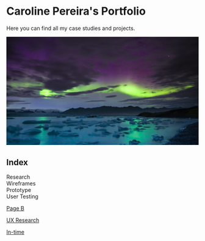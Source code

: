 # Caroline Pereira's Portfolio

Here you can find all my case studies and projects.

![Myimage](/Images/myimage.jpg.jpg)

## Index

Research  
Wireframes  
Prototype  
User Testing

[Page B](./b.md)

[UX Research](../uxresearch.md)

[In-time](https://github.com/ux-me/intime)
